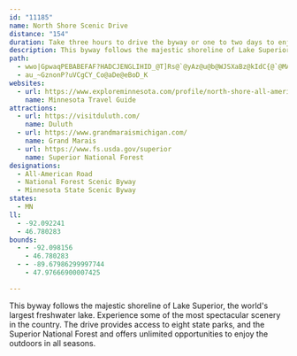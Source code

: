 ```yaml
---
id: "11185"
name: North Shore Scenic Drive
distance: "154"
duration: Take three hours to drive the byway or one to two days to enjoy stops along the way.
description: This byway follows the majestic shoreline of Lake Superior, the world's largest freshwater lake. Experience some of the most spectacular scenery in the country. The drive provides access to eight state parks, and the Superior National Forest and offers unlimited opportunities to enjoy the outdoors in all seasons.
path:
  - wwo|GpwaqPEBABEFAF?HADCJENGLIHID_@T]Rs@`@yAz@u@b@WJSXaBz@kIdC{@`@MAQ@ULYNIFYR]\]d@]h@q@lAWf@g@z@Yh@}@hBa@z@c@bAGVQ[mXc`@eB_AiAgAqA_EwGsJyB{AkBeEk@{@cGqIDUDUD]BW@M?KAS?MAKCUOk@EO_BoDEQsB}FOc@yCcHuA}Cs@aB}@sB]c@gFuLaM_Zk\{v@y@cB_@s@MSOUYs@gAcBOUmEoG_@k@g@u@cCuD]Y_Vy]sVc^}@sAmDcFgEiG}EeHYk@KYAOMs@EME_@E]Ca@A{@@_AAgEB{BGq@?sJ?uB?_BAq@Ce@E_@IYK]gDaJiAaDU}@mAeDq@cBg@iAa@iAO]KSCGMSOUKK}EqGcCqCiDiDyB}BiEwFgFcKaFyIoDiJqDsIQc@Ma@kCmOgAwFi@kCe@_COw@}@sEoAmGmAkGg@gCCOKo@Ec@Ca@Ce@?mDYsDYuBmDmPmAmEkAiCcA_BiAyAcEeDIYu@m@wBcCaE}FkB}AsB{@_ASsH_@aCWoBk@aEcCeBkBsBsC{}@wyA_FsIoD_H_E}Kab@opAaEkKacAgqB{e@gcA{C_HiJeV}CgJeEaL_^ybAqF}MoD_H{GuKks@_hAiEoHkDwGmGoN_rAk_DeJoUuGgOyDgKq@uBqAmG]yBy@uHkN_fBm@wFoAoJuAiIqBaJyDoNol@ikBcGoNi_@cw@oHqNmEmHgj@{u@cFoHorAo|BcRcZm[{g@qHsK{FoHc{@i~@mLwL_OyPw`BmcCmf@km@y@m@wDiFeA_B{AaDk@sBuAkI]uAm@cBu@sAoRwScBuBuAkCw@_CiA_G[oD?qVOyTE}QBoHCmb@nJ?xAAnBAhEGpKLrCA@_KPSPs@?ao@GG{A@uAGgE@mE?}A@kBHwY`IA@gQig@gFiNiAwBmU__@a`@ml@_^_h@}X{c@gCgFmHiRiBsDo`@ei@ob@il@oBgFw@sDsC_^uB}PmByJ{BsEcR}XyF{G{D{DyAiBkKiJcCmBi@YyGmB_MsC}DeAiBq@mBeAsVsSqGqE}BmAqUuKoIyDu@USGYO]OUM[YsBsBY_@_AcB_@}@w@gCk@mDi@eFwF_b@yBkQSyB?eDHmBfFk\n@qGAqISwDYiBs@_CiCuFsAqBkKeHiEuDcCaDsCeFi@mAsAeFe@}B}CmRyBuJi@sDOmC?mHIsFiAmIy@sCoQck@yBsF}AsCgFsHkRcZwa@{m@wBuDgBsEia@ooA_AiCsAmCqHqL}[qf@{Zaf@g^{i@kGmIiCeEmA{Bc@kAiAmEeCiQgEcNmAmE_@yD[oQQkCmAwG]qA_@s@uCkEsKoMoE}FmEqGgV_ZkMaLmC_D}H{NmAeC_Uws@mBaEwAkBaNaPkOcSaf@eq@{B}C}BiCkCiCq@a@sEgCuL_GoCaB}AsAmBaCyCiFiBmEiUcr@aEoKcFgKmCiEo_@qj@_B{COg@u@_IYyA_@aAgAkBwD_FiIuM}Qs\iAmDiQav@uDcNsA{CwBiDiBuBuCqBcDuC}G{IgB_BuB}AwBy@}AYmEYaGo@cEkByB_Ba\__@mDsEyAsBsG}O}BeEaC{CmO{PmDuGaFiOeAsCsAqCyByCgEaEsWuOsAyAqAkBaBaDaH{OmEuHgHgJgHuG{JeIaDgD}KcRmEaIiCmF}IcPuDaGuP{PyAqC[u@a@wA{@qIe@_Iq@gF{@mDu@wBqDiFwHuJ{Y{]yC}Dy@}Ay@_C}CoMaAmCuFkMiBeDeLoPyDeFaBaBcJaI}WqTyg@}^iNaO}F_GaJoKqEuEcGaHsAeAcCyAmGgCqEsCmN{NgH_HqEiFiBsDsEcMgAcFs@iIk@aCi@qAyBkCiJiJ_DeFkPsZsCuEwGmM}AyFu@aF}BgLo@uBsCyFmCuEwEeDiEsDyB_D}AyCcDoLyCiHsB}CoHqHwQmSsNgNoA{@g^s\uHyHiByBeBqCqEcIwSy`@oEaI}CsEoMmPyQySyI}IoHiEkOmHgE{BiFyDgTgTkP}NwGmE}E_B_IoDcC_CqBwC}AwFmAqFiBmDsByBkCuAgH}@aAUsCkAoB_AeNaI}AsBuA}CiDkKgB_EqJaIcBgC}FmKqGgKyNwQac@ss@yS{]aEeGyCmFo@m@y@kBy@{@aFsJmUqa@mUud@_Tqa@kb@kz@iMmViCaDml@al@yJiKyP{PaQcTgFyG{}@asAe@_AcQ_WoQqY_W_d@aI{MsF{JgDmFsD{HcCoGmAcE_AwE_BeK{Gme@cCsPMg@eAgDe@gAg@aAO[iDwEeA_B[a@qC{D[k@c@aASk@_@mBU}AiAmJs@kEeO{g@uA_EkGoNiB_DmTqY_B_CgDuG}j@mjA_MoWiGwLga@az@}AiDcAmCoHqYyAyCyA}BeCmD{D{CuBqAgCoB{A}AmBsBkBaCaBmCyAsCkeBslDwDeIoOy`@oAyCuAsCi[yj@_Va]wQuVkDiGaC_FkAoCYu@[wAw@iDaAoCqAoCuMeTwO}WkV_a@yByFoKq]}F}NuGgQwP{j@}BuGsCkFmK}NmFoIkD_HqT{e@eDyHyS_l@_L{YoD_KaAyC_EgK}CcJeVgp@kIwUcNk^uK}Ug`@wy@}CmHoOca@aJ}T}JyWgDgIcDgH}CeGwXsf@yD{FiE{I}PeZ}FmK}AuCsA}CeAgD_AeEqJol@sBgJeAgDmAgDgDgHsEuH}A_DmJ}NoU_`@eC_FcDyHmjAwfDc[_~@{HwUiBqEwF_Qi@oC[}@iCyQmb@u|CcBqIoAyEot@ohCw@cCMc@[cA}@wCSs@Oo@_@sAWq@Mq@}@mCgEoOg]}kAsBuHoDuLkmA}gEUm@{F{RsUqy@a_@spAuKq_@_Qin@wCoJkJ}[mAyDwA{DmDaIuJuQyCsE{GiMgEoI{BsFaEyLcGoU}F_VkBmIa@{C_@qD_Die@iFm\g@gE_QciAsEiY{AaI{@kDmTwu@oAmGo@_FyTmkB}@oKaMykBs@{LSaB_@_BcAsCyAaC{AyAmB_AyAe@uM}A}Ci@aB_AaBeBoBkDs@}Ae@kB_Jgm@yCaUkEmY[kCo@oGiDmh@qBuWi@mEqO}}@sAuJo@{F_NgzAiAwGeByHmEoOeFwOqOch@eAyD{@iEe@{FOeGNwn@EmUNwx@?kXMeDOgAyBoIgIqYkFaQuDgOsWw_Aw@uHu@sKiAkSkDai@}AiMaD_SsBqN}CaRsVqaBwJ}m@sA_JcCaMeN{k@uBaKgAcHqBaSoGau@wCyTeGi`@g@mGs@wOeBmi@cAoVKgHFcHb@_HpGwv@LcQiAsMuFug@}@yEkAsEwCgGcEkFiCwCoDqDuI}Jm@_AyEeJ{LwXmB{EyAmFaIk^}AaFqIgRoDaKqA}JmAaSqCg^cD_i@{@iVqAmh@mAs]mGm{BYaHe@{Gs@yG_AyGiAuGuAcGcBwFiBiFgg@ylAcB_FeEyUcN}w@}DaRoA_Ho@mGsBy`@c@yFKsAiAkI}@_Ey@sCiByEiBkD}FuIaCaEkBgF}AyGqPgfAwA_KiBiOwD_YcZc_Cu@mH}Egm@gDad@QgFGyFJmJC{GSgGc@kFeE_]oEu`@_AeFmAaE{AyDmByCwBeCcC{AeA]gDaAaKsBwCeA_CgBiB}BmB}C_BmDgIgUkDwI_DgJeEmKmLy[mEyK_EoL}@}CuAcGwB_MwHgh@iAwFuA}EcBmE{BaEeCgDwE{Fk`@sc@mA_BkAwBiAaCaAqCu@sCo@cDe@kDwU_jBkJ}r@o@aJIqD?oDRgTIuIO}Du@yHwAqHq[whAyDiRwGc_@wEoV}Joj@gFcWwBuLiBaN}Gim@_@cDYaEIuDHeb@_@{J_@_E}AmJy@gDiCiHeHcQeCqH}B{HkBsIq@mDoAwJsFkg@{KqeAcAuE_CmHwA_CcAaBuGaIgDaFwCaHcGoQ{DsH{NgTiA{B_CgHmB{HoAmHiAoPiB}ZaAkLe@yDo@wDy@oDcCqIoA}CsAyCyAqCaoAkzByc@ox@uA{CcDqIoYmy@{C_HwAkCiMyRon@w~@wDaFmDqD_EuCaGwC}CgAk_@yJ{FoAmK}CyG{AoC_@iBMsBEgI?}EKkN?o[p@yBYwBq@kBqA}AgBoAmB_AgBw@yBe@sB[eCmAaLy@_HoAiGoBuFkHuPiCaH
  - au_~GznonP?uVCgCY_Co@aDe@eBoD_K
websites:
  - url: https://www.exploreminnesota.com/profile/north-shore-all-american-scenic-drive/2336
    name: Minnesota Travel Guide
attractions:
  - url: https://visitduluth.com/
    name: Duluth
  - url: https://www.grandmaraismichigan.com/
    name: Grand Marais
  - url: https://www.fs.usda.gov/superior
    name: Superior National Forest
designations:
  - All-American Road
  - National Forest Scenic Byway
  - Minnesota State Scenic Byway
states:
  - MN
ll:
  - -92.092241
  - 46.780283
bounds:
  - - -92.098156
    - 46.780283
  - - -89.67986299997744
    - 47.97666900007425

---
```


This byway follows the majestic shoreline of Lake Superior, the world's largest freshwater lake. Experience some of the most spectacular scenery in the country. The drive provides access to eight state parks, and the Superior National Forest and offers unlimited opportunities to enjoy the outdoors in all seasons.
